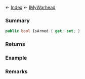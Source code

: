 ← [Index](Api-Index) ← [IMyWarhead](Sandbox.ModAPI.Ingame.IMyWarhead)

### Summary

```csharp
public bool IsArmed { get; set; }
```

### Returns

### Example

### Remarks

